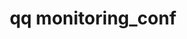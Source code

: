 ---
category: monitoring
command: monitoring_conf
keywords: qq, qq_cli, monitoring_conf
optional_options: []
permalink: /qq-cli-command-guide/monitoring/monitoring_conf.html
positional_options: []
sidebar: qq_cli_command_reference_sidebar
summary: This section explains how to use the <code>qq monitoring_conf</code> command.
synopsis: Get monitoring configuration.
title: qq monitoring_conf
usage: qq monitoring_conf [-h]

---